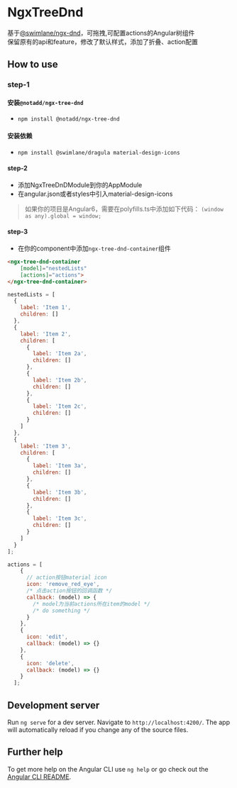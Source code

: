 # NgxTreeDnd

基于[@swimlane/ngx-dnd](https://github.com/swimlane/ngx-dnd)，可拖拽,可配置actions的Angular树组件  
保留原有的api和feature，修改了默认样式，添加了折叠、action配置

## How to use
### step-1

#### 安装`@notadd/ngx-tree-dnd`
+ `npm install @notadd/ngx-tree-dnd` 
 
#### 安装依赖
+ `npm install @swimlane/dragula material-design-icons`

#### step-2
+ 添加NgxTreeDnDModule到你的AppModule
+ 在angular.json或者styles中引入material-design-icons
> 如果你的项目是Angular6，需要在polyfills.ts中添加如下代码：
`(window as any).global = window;`

#### step-3
+ 在你的component中添加`ngx-tree-dnd-container`组件
```html
<ngx-tree-dnd-container
    [model]="nestedLists"
    [actions]="actions">
</ngx-tree-dnd-container> 
```

```js
nestedLists = [
  {
    label: 'Item 1',
    children: []
  },
  {
    label: 'Item 2',
    children: [
      {
        label: 'Item 2a',
        children: []
      },
      {
        label: 'Item 2b',
        children: []
      },
      {
        label: 'Item 2c',
        children: []
      }
    ]
  },
  {
    label: 'Item 3',
    children: [
      {
        label: 'Item 3a',
        children: []
      },
      {
        label: 'Item 3b',
        children: []
      },
      {
        label: 'Item 3c',
        children: []
      }
    ]
  }
];
```
```js
actions = [
    {
      // action按钮material icon
      icon: 'remove_red_eye',
      /* 点击action按钮的回调函数 */
      callback: (model) => {
        /* model为当前actions所在item的model */
        /* do something */
      }
    },
    {
      icon: 'edit',
      callback: (model) => {}
    },
    {
      icon: 'delete',
      callback: (model) => {}
    }
  ];
```

## Development server

Run `ng serve` for a dev server. Navigate to `http://localhost:4200/`. The app will automatically reload if you change any of the source files.

## Further help

To get more help on the Angular CLI use `ng help` or go check out the [Angular CLI README](https://github.com/angular/angular-cli/blob/master/README.md).
